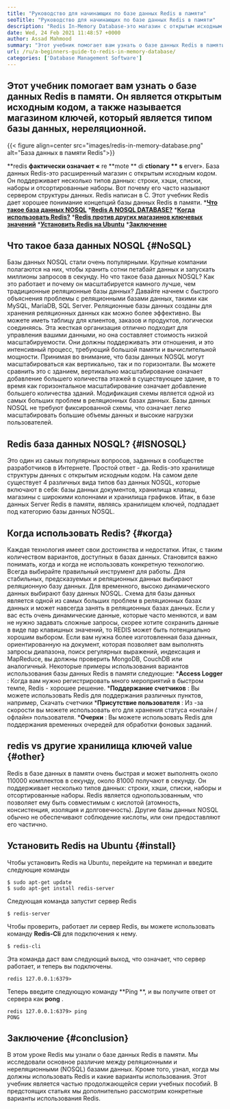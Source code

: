 ```yaml
---
title: "Руководство для начинающих по базе данных Redis в памяти" 
seoTitle: "Руководство для начинающих по базе данных Redis в памяти" 
description: "Redis In-Memory Database-это магазин с открытым исходным кодом. Это также называется базой данных NOSQL. Это Redis Tutorial направляет вас о основных концепциях Redis." 
date: Wed, 24 Feb 2021 11:48:57 +0000
author: Assad Mahmood
summary: "Этот учебник помогает вам узнать о базе данных Redis в памяти. Он является открытым исходным кодом, а также называется магазином ключей, который является типом базы данных, нереляционной." 
url: /ru/a-beginners-guide-to-redis-in-memory-database/
categories: ['Database Management Software']
---
```


## Этот учебник помогает вам узнать о базе данных Redis в памяти. Он является открытым исходным кодом, а также называется магазином ключей, который является типом базы данных, нереляционной.

{{< figure align=center src="images/redis-in-memory-database.png" alt="База данных в памяти Redis">}}

**redis  **фактически означает «**  re  **mote **  di  **ctionary **  s**  erver». База данных Redis-это расширенный магазин с открытым исходным кодом. Он поддерживает несколько типов данных: строки, хэши, списки, наборы и отсортированные наборы. Вот почему его часто называют сервером структуры данных. Redis написан в C. Этот учебник Redis дает хорошее понимание концепций базы данных Redis в памяти.
  ***[Что такое база данных NOSQL][1]** 
  ***[Redis A NOSQL DATABASE?][2]** 
  ***[Когда использовать Redis?][3]** 
  ***[Redis против других магазинов ключевых значений][4]** 
  ***[Установить Redis на Ubuntu][5]** 
  ***[Заключение][6]** 

## Что такое база данных NOSQL   {#NoSQL}
Базы данных NOSQL стали очень популярными. Крупные компании полагаются на них, чтобы хранить сотни петабайт данных и запускать миллионы запросов в секунду. Но что такое база данных NOSQL? Как это работает и почему он масштабируется намного лучше, чем традиционные реляционные базы данных? Давайте начнем с быстрого объяснения проблемы с реляционными базами данных, такими как MySQL, MariaDB, SQL Server.
Реляционные базы данных созданы для хранения реляционных данных как можно более эффективно. Вы можете иметь таблицу для клиентов, заказов и продуктов, логически соединяясь. Эта жесткая организация отлично подходит для управления вашими данными, но она составляет стоимость низкой масштабируемости. Они должны поддерживать эти отношения, и это интенсивный процесс, требующий большой памяти и вычислительной мощности.
Принимая во внимание, что базы данных NOSQL могут масштабироваться как вертикально, так и по горизонтали. Вы можете сравнить это с зданием, вертикально масштабирование означает добавление большего количества этажей в существующее здание, в то время как горизонтальное масштабирование означает добавление большего количества зданий. Модификация схемы является одной из самых больших проблем в реляционных базах данных. Базы данных NOSQL не требуют фиксированной схемы, что означает легко масштабировать большие объемы данных и высокие нагрузки пользователей.

## Redis база данных NOSQL?   {#ISNOSQL}
Это один из самых популярных вопросов, заданных в сообществе разработчиков в Интернете. Простой ответ - да. Redis-это хранилище структуры данных с открытым исходным кодом.
На самом деле существует 4 различных вида типов баз данных NOSQL, которые включают в себя: базы данных документов, хранилища клавиш, магазины с широкими колоннами и хранилища графиков. Итак, в базе данных Server Redis в памяти, являясь хранилищем ключей, подпадает под категорию базы данных NOSQL.

## Когда использовать Redis?   {#когда}
Каждая технология имеет свои достоинства и недостатки. Итак, с таким количеством вариантов, доступных в базах данных. Становится важно понимать, когда и когда не использовать конкретную технологию. Всегда выбирайте правильный инструмент для работы.
Для стабильных, предсказуемых и реляционных данных выбирают реляционную базу данных. Для временного, высоко динамического данных выбирают базу данных NOSQL. Схема для базы данных является одной из самых больших проблем в реляционных базах данных и может навсегда занять в реляционных базах данных.
Если у вас есть очень динамические данные, которые часто меняются, и вам не нужно задавать сложные запросы, скорее хотите сохранить данные в виде пар клавишных значений, то REDIS может быть потенциально хорошим выбором. Если вам нужна более изготовленная база данных, ориентированную на документ, которая позволяет вам выполнять запросы диапазона, поиск регулярных выражений, индексация и MapReduce, вы должны проверить MongoDB, CouchDB или аналогичный.
Некоторые примеры использования вариантов использования базы данных Redis в памяти следующие:
  ***Access Logger** : Когда вам нужно регистрировать много мероприятий в быстром темпе, Redis - хорошее решение.
  ***Поддержание счетчиков** : Вы можете использовать Redis для поддержания различных пунктов, например, Скачать счетчики
  ***Присутствие пользователя** : Из -за скорости вы можете использовать его для хранения статуса «онлайн / офлайн» пользователя.
  ***Очерки** : Вы можете использовать Redis для поддержания временных очередей для обработки фоновых заданий.

## redis vs другие хранилища ключей value   {#other}
Redis в базе данных в памяти очень быстрая и может выполнять около 110000 комплектов в секунду, около 81000 получают в секунду. Он поддерживает несколько типов данных: строки, хэши, списки, наборы и отсортированные наборы. Redis является однопользованным, что позволяет ему быть совместимым с кислотой (атомность, консистенция, изоляция и долговечность). Другие базы данных NOSQL обычно не обеспечивают соблюдение кислоты, или они предоставляют его частично.

## Установить Redis на Ubuntu   {#install}
Чтобы установить Redis на Ubuntu, перейдите на терминал и введите следующие команды
```
$ sudo apt-get update 
$ sudo apt-get install redis-server
```
Следующая команда запустит сервер Redis
```
$ redis-server
```
Чтобы проверить, работает ли сервер Redis, вы можете использовать команду **Redis-Cli**  для подключения к нему.
```
$ redis-cli 
```
Эта команда даст вам следующий выход, что означает, что сервер работает, и теперь вы подключены.
```
redis 127.0.0.1:6379>
```
Теперь введите следующую команду **Ping **, и вы получите ответ от сервера как  **pong**  .
```
redis 127.0.0.1:6379> ping
PONG
```

## Заключение   {#conclusion}
В этом уроке Redis мы узнали о базе данных Redis в памяти. Мы исследовали основное различие между реляционными и нереляционными (NOSQL) базами данных. Кроме того, узнал, когда мы должны использовать Redis и какие варианты использования. Этот учебник является частью продолжающейся серии учебных пособий. В предстоящих статьях мы дополнительно рассмотрим конкретные варианты использования Redis.

  
[1]: #nosql
[2]: #isnosql
[3]: #when
[4]: #other
[5]: #install
[6]: #conclusion

